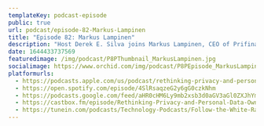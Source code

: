 ```yaml
---
templateKey: podcast-episode
public: true
url: podcast/episode-82-Markus-Lampinen
title: "Episode 82: Markus Lampinen"
description: "Host Derek E. Silva joins Markus Lampinen, CEO of Prifina, an open app data market. They take a deep dive into personal data ownership, privacy challenges in the metaverse, and GDPR's rule on the right to be forgotten."
date: 1644433737569
featuredimage: /img/podcast/P8PThumbnail_MarkusLampinen.jpg
socialimage: https://www.orchid.com/img/podcast/P8PEpisode_MarkusLampinen.jpg
platformurls:
  - https://podcasts.apple.com/us/podcast/rethinking-privacy-and-personal-data-ownership-with/id1516705670?i=1000550580635
  - https://open.spotify.com/episode/4SlRsaqzeG2y6gG0czkNhm
  - https://podcasts.google.com/feed/aHR0cHM6Ly9mb2xsb3d0aGV3aGl0ZXJhYmJpdC5saWJzeW4uY29tL3Jzcw/episode/MzBiMDQyMDYtMjUwNi00ZWY5LWJlYzItZDVjNmI4NTEyOGM5
  - https://castbox.fm/episode/Rethinking-Privacy-and-Personal-Data-Ownership-with-Markus-Lampinen-id2954358-id466660364?country=us
  - https://tunein.com/podcasts/Technology-Podcasts/Follow-the-White-Rabbit-p1330281/?topicId=169734673
---
```

